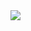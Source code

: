 <a href="https://github.com/anuraghazra/github-readme-stats">
  <img align="center" src="https://github-readme-stats.vercel.app/api/?username=DiggesT&show_icons=true&count_private=true&theme=vue-dark&hide_border=true" />
</a>
<!-- <a href="https://github.com/anuraghazra/github-readme-stats">
  <img align="center" src="https://github-readme-stats.vercel.app/api/top-langs/?username=DiggesT&layout=compact&theme=vue-dark&hide_border=true" />
</a> -->

<!--
**DiggesT/DiggesT** is a ✨ _special_ ✨ repository because its `README.md` (this file) appears on your GitHub profile.

Here are some ideas to get you started:

- 🔭 I’m currently working on ...
- 🌱 I’m currently learning ...
- 👯 I’m looking to collaborate on ...
- 🤔 I’m looking for help with ...
- 💬 Ask me about ...
- 📫 How to reach me: ...
- 😄 Pronouns: ...
- ⚡ Fun fact: ...
-->
